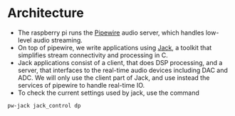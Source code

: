 # Architecture

- The raspberry pi runs the [Pipewire](https://pipewire.org/) audio server, which handles low-level audio streaming.
- On top of pipewire, we write applications using [Jack](https://jackaudio.org/), a toolkit that simplifies stream connectivity and processing in C.
- Jack applications consist of a client, that does DSP processing, and a server, that interfaces to the real-time audio devices including DAC and ADC. We will only use the client part of Jack, and use instead the services of pipewire to handle real-time IO.
- To check the current settings used by jack, use the command

``
pw-jack jack_control dp
``
